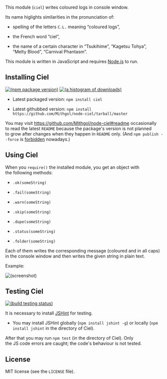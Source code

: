 This module (`ciel`) writes coloured logs in console window.

Its name higlights similarities in the pronunciation of:

* spelling of the letters `C.L.` meaning “coloured logs”,

* the French word “ciel”,

* the name of a certain character in “Tsukihime”, “Kagetsu Tohya”, “Melty Blood”, “Carnival Phantasm”.

This module is written in JavaScript and requires [Node.js](http://nodejs.org/) to run.

## Installing Ciel

[![(npm package version)](https://nodei.co/npm/ciel.png?downloads=true)](https://npmjs.org/package/ciel) [![(a histogram of downloads)](https://nodei.co/npm-dl/ciel.png?months=3&height=2)](https://npmjs.org/package/ciel)

* Latest packaged version: `npm install ciel`

* Latest githubbed version: `npm install https://github.com/Mithgol/node-ciel/tarball/master`

You may visit https://github.com/Mithgol/node-ciel#readme occasionally to read the latest `README` because the package's version is not planned to grow after changes when they happen in `README` only. (And `npm publish --force` is [forbidden](http://blog.npmjs.org/post/77758351673/no-more-npm-publish-f) nowadays.)

## Using Ciel

When you `require()` the installed module, you get an object with the following methods:

* `.ok(someString)`

* `.fail(someString)`

* `.warn(someString)`

* `.skip(someString)`

* `.dupe(someString)`

* `.status(someString)`

* `.folder(someString)`

Each of them writes the corresponding message (coloured and in all caps) in the console window and then writes the given string in plain text.

Example:

![(screenshot)](https://ipfs.io/ipfs/QmXC3beM6mJqmiwhwgbJ6rZucmCqeEuoZ4Pw1iprnpveHz)

## Testing Ciel

[![(build testing status)](https://img.shields.io/travis/Mithgol/node-ciel/master.svg?style=plastic)](https://travis-ci.org/Mithgol/node-ciel)

It is necessary to install [JSHint](http://jshint.com/) for testing.

* You may install JSHint globally (`npm install jshint -g`) or locally (`npm install jshint` in the directory of Ciel).

After that you may run `npm test` (in the directory of Ciel). Only the JS code errors are caught; the code's behaviour is not tested.

## License

MIT license (see the `LICENSE` file).
